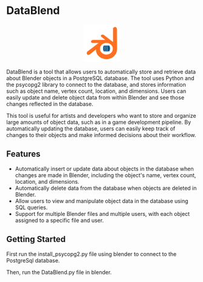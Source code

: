 # DataBlend

<p align="center"><img src="datablend.png" width="100" height="100"></p>

DataBlend is a tool that allows users to automatically store and retrieve data about Blender objects in a PostgreSQL database. The tool uses Python and the psycopg2 library to connect to the database, and stores information such as object name, vertex count, location, and dimensions. Users can easily update and delete object data from within Blender and see those changes reflected in the database.

This tool is useful for artists and developers who want to store and organize large amounts of object data, such as in a game development pipeline. By automatically updating the database, users can easily keep track of changes to their objects and make informed decisions about their workflow.

## Features

- Automatically insert or update data about objects in the database when changes are made in Blender, including the object's name, vertex count, location, and dimensions.
- Automatically delete data from the database when objects are deleted in Blender.
- Allow users to view and manipulate object data in the database using SQL queries.
- Support for multiple Blender files and multiple users, with each object assigned to a specific file and user.


## Getting Started

First run the install_psycopg2.py file using blender to connect to the PostgreSql database.

Then, run the DataBlend.py file in blender.

    
